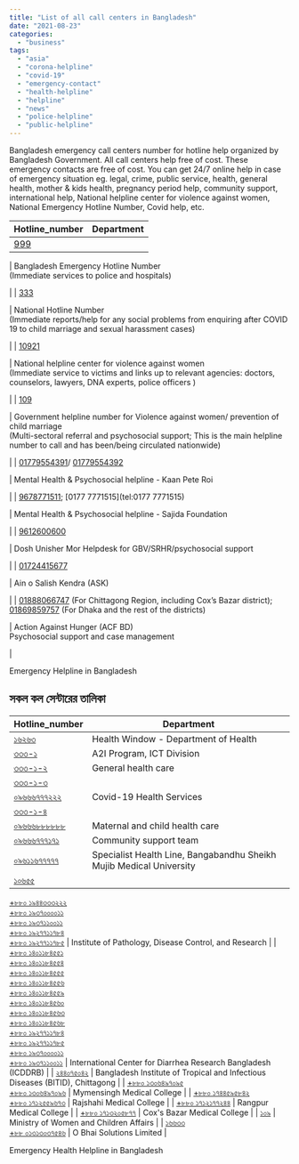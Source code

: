 ```yaml
---
title: "List of all call centers in Bangladesh"
date: "2021-08-23"
categories: 
  - "business"
tags: 
  - "asia"
  - "corona-helpline"
  - "covid-19"
  - "emergency-contact"
  - "health-helpline"
  - "helpline"
  - "news"
  - "police-helpline"
  - "public-helpline"
---
```


Bangladesh emergency call centers number for hotline help organized by Bangladesh Government. All call centers help free of cost. These emergency contacts are free of cost. You can get 24/7 online help in case of emergency situation eg. legal, crime, public service, health, general health, mother & kids health, pregnancy period help, community support, international help, National helpline center for violence against women, National Emergency Hotline Number, Covid help, etc.

| **Hotline\_number** | Department |
| --- | --- |
| [999](tel:999)  
  
 | Bangladesh Emergency Hotline Number  
(Immediate services to police and hospitals)  
  
 |
| [333](tel:333)  
  
 | National Hotline Number  
(Immediate reports/help for any social problems from enquiring after COVID 19 to child marriage and sexual harassment cases)  
  
 |
| [10921](tel:10921)  
  
 | National helpline center for violence against women  
(Immediate service to victims and links up to relevant agencies: doctors, counselors, lawyers, DNA experts, police officers )  
  
 |
| [109](tel:109)  
  
 | Government helpline number for Violence against women/ prevention of child marriage  
(Multi-sectoral referral and psychosocial support; This is the main helpline number to call and has been/being circulated nationwide)  
  
 |
| [01779554391](tel:01779554391)/ [01779554392](tel:01779554392)  
  
 | Mental Health & Psychosocial helpline - Kaan Pete Roi  
  
 |
| [9678771511](tel:9678771511); [0177 7771515](tel:0177 7771515)  
  
 | Mental Health & Psychosocial helpline - Sajida Foundation  
  
 |
| [9612600600](tel:9612600600)  
  
 | Dosh Unisher Mor Helpdesk for GBV/SRHR/psychosocial support  
  
 |
| [01724415677](tel:01724415677)  
  
 | Ain o Salish Kendra (ASK)  
  
 |
| [01888066747](tel:01888066747) (For Chittagong Region, including Cox’s Bazar district); [01869859757](tel:01869859757) (For Dhaka and the rest of the districts)  
  
 | Action Against Hunger (ACF BD)  
Psychosocial support and case management  
  
 |

Emergency Helpline in Bangladesh

## সকল কল সেন্টারের তালিকা

| **Hotline\_number** | Department |
| --- | --- |
| [১৬২৬৩](tel:16263) | Health Window - Department of Health |
| [৩৩৩-১](tel:333) | A2I Program, ICT Division |
| [৩৩৩-১-২](tel:333) | General health care |
| [৩৩৩-১-৩](tel:333)  
[০৯৬৬৬৭৭৭২২২](tel:09666777222) | Covid-19 Health Services |
| [৩৩৩-১-৪](tel:333)  
[০৯৬৬৬৮৮৮৮৮৮](tel:09666888888) | Maternal and child health care |
| [০৯৬৬৬৭৭৭১৭১](tel:09666777171) | Community support team |
| [০৯৬১১৬৭৭৭৭৭](tel:09611677777) | Specialist Health Line, Bangabandhu Sheikh Mujib Medical University |
| [১০৬৫৫](tel:10655)  
[+৮৮০ ১৯৪৪৩৩৩২২২](tel:+8801944333222)  
[+৮৮০ ১৯৩৭০০০০১১](tel:+8801937000011)  
[+৮৮০ ১৯৩৭১১০০১১](tel:+8801937110011)  
[+৮৮০ ১৯২৭৭১১৭৮৪](tel:+8801927711784)  
[+৮৮০ ১৯২৭৭১১৭৮৫](tel:+8801927711785) | Institute of Pathology, Disease Control, and Research |
| [+৮৮০ ১৪০১১৮৪৫৫১](tel:+8801401184551)  
[+৮৮০ ১৪০১১৮৪৫৫৪](tel:+8801401184554)  
[+৮৮০ ১৪০১১৮৪৫৫৫](tel:+8801401184555)  
[+৮৮০ ১৪০১১৮৪৫৫৬](tel:+8801401184556)  
[+৮৮০ ১৪০১১৮৪৫৫৯](tel:+8801401184559)  
[+৮৮০ ১৪০১১৮৪৫৬০](tel:+8801401184560)  
[+৮৮০ ১৪০১১৮৪৫৬৩](tel:+8801401184563)  
[+৮৮০ ১৪০১১৮৪৫৬৮](tel:+8801401184568)  
[+৮৮০ ১৯২৭৭১১৭৮৪](tel:+8801927711784)  
[+৮৮০ ১৯২৭৭১১৭৮৫](tel:+8801927711785)  
[+৮৮০ ১৯৩৭০০০০১১](tel:+8801937000011)  
[+৮৮০ ১৯৩৭১১০০১১](tel:+8801937110011) | International Center for Diarrhea Research Bangladesh (ICDDRB) |
| [২৪৪০৭৫০৪২](tel:244075042) | Bangladesh Institute of Tropical and Infectious Diseases (BITID), Chittagong |
| [+৮৮০ ১৩০৬৪৯৭০৯৫](tel:+8801306497095)  
[+৮৮০ ১৩০৬৪৯৭০৯৬](tel:+8801306497096) | Mymensingh Medical College |
| [+৮৮০ ১৭৪৪৫৯৫৮৪২](tel:+8801744595842)  
[+৮৮০ ১৭১২৫৫৯৬৭৩](tel:+8801712559673) | Rajshahi Medical College |
| [+৮৮০ ১৭১২১৭৭২৪৪](tel:+8801712177244) | Rangpur Medical College |
| [+৮৮০ ১৭১৩২০৫৮৭৭](tel:+8801713205877) | Cox's Bazar Medical College |
| [১০৯](tel:109) | Ministry of Women and Children Affairs |
| [১৬৬৩৩](tel:16633)  
[+৮৮ ০১৩১৩০৩৭৫৪৬](tel:+8801313037546) | O Bhai Solutions Limited |

Emergency Health Helpline in Bangladesh
